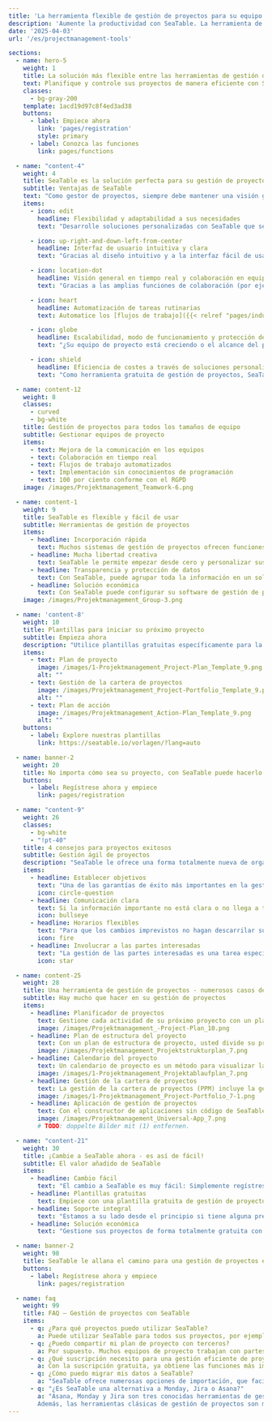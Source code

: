 ```yaml
---
title: 'La herramienta flexible de gestión de proyectos para su equipo | SeaTable'
description: 'Aumente la productividad con SeaTable. La herramienta de gestión de proyectos puede personalizarse según sus necesidades en sencillos pasos.'
date: '2025-04-03'
url: '/es/projectmanagement-tools'

sections:
  - name: hero-5
    weight: 1
    title: La solución más flexible entre las herramientas de gestión de proyectos
    text: Planifique y controle sus proyectos de manera eficiente con SeaTable. Colabore con su equipo en tiempo real y **optimice y automatice sus procesos**. SeaTable le ofrece todas las ventajas de las herramientas modernas de gestión de proyectos que necesita para una organización de proyectos colaborativa.
    classes:
      - bg-gray-200
    template: 1acd19d97c8f4ed3ad38
    buttons:
      - label: Empiece ahora
        link: 'pages/registration'
        style: primary
      - label: Conozca las funciones
        link: pages/functions

  - name: "content-4"
    weight: 4
    title: SeaTable es la solución perfecta para su gestión de proyectos
    subtitle: Ventajas de SeaTable
    text: "Como gestor de proyectos, siempre debe mantener una visión general para dirigir proyectos complejos de forma eficaz. Sin embargo, el software convencional de gestión de proyectos a menudo llega a sus límites, especialmente cuando se trata de la gestión ágil de proyectos. SeaTable le ofrece una excelente experiencia que destaca por las siguientes ventajas:"
    items:
      - icon: edit
        headline: Flexibilidad y adaptabilidad a sus necesidades
        text: "Desarrolle soluciones personalizadas con SeaTable que se adapten con precisión a sus necesidades. Tanto si desea empezar con métodos ágiles de gestión de proyectos como si desea realizar un seguimiento con los diagramas de Gantt clásicos: SeaTable le ofrece la libertad de hacer realidad sus ideas individuales de gestión eficiente de proyectos."

      - icon: up-right-and-down-left-from-center
        headline: Interfaz de usuario intuitiva y clara
        text: "Gracias al diseño intuitivo y a la interfaz fácil de usar, puede representar su trabajo diario en el proyecto de forma rápida y eficiente. Todos los datos están estructurados de forma clara en tablas y se pueden visualizar de forma gráfica en calendarios, organigramas, estadísticas, así como en tableros Kanban y líneas de tiempo con sólo unos pocos clics."

      - icon: location-dot
        headline: Visión general en tiempo real y colaboración en equipo
        text: "Gracias a las amplias funciones de colaboración (por ejemplo, grupos, comentarios y comparticiones), sus procesos se entrelazan y todo el mundo sabe qué hacer. En SeaTable, se mantiene al día, ya sea asignando tareas, rastreando el progreso o trabajando en documentos conjuntamente."

      - icon: heart
        headline: Automatización de tareas rutinarias
        text: Automatice los [flujos de trabajo]({{< relref "pages/industry-solutions/individual" >}}) recurrentes en SeaTable. Esto reduce el esfuerzo manual y minimiza los errores humanos. También puede integrar todas sus herramientas favoritas con SeaTable a través de la API de SeaTable o plataformas de automatización como Zapier, Make y n8n.

      - icon: globe
        headline: Escalabilidad, modo de funcionamiento y protección de datos
        text: "¿Su equipo de proyecto está creciendo o el alcance del proyecto está cambiando? SeaTable crece con usted. No importa lo grande que sea su equipo o lo complejo que sea el proyecto: gracias a nuestros paquetes en la nube, puede escalar según sea necesario. Sus datos se alojan exclusivamente en servidores europeos y están protegidos de acuerdo con el RGPD."

      - icon: shield
        headline: Eficiencia de costes a través de soluciones personalizadas
        text: "Como herramienta gratuita de gestión de proyectos, SeaTable impresiona por su eficiencia de costes y flexibilidad: Elija entre diferentes modelos y adapte su software de gestión de proyectos a su proyecto. SeaTable Free es permanentemente gratuito: sólo escala cuando sea necesario."

  - name: content-12
    weight: 8
    classes:
      - curved
      - bg-white
    title: Gestión de proyectos para todos los tamaños de equipo
    subtitle: Gestionar equipos de proyecto
    items:
      - text: Mejora de la comunicación en los equipos
      - text: Colaboración en tiempo real
      - text: Flujos de trabajo automatizados
      - text: Implementación sin conocimientos de programación
      - text: 100 por ciento conforme con el RGPD
    image: /images/Projektmanagement_Teamwork-6.png

  - name: content-1
    weight: 9
    title: SeaTable es flexible y fácil de usar
    subtitle: Herramientas de gestión de proyectos
    items:
      - headline: Incorporación rápida
        text: Muchos sistemas de gestión de proyectos ofrecen funciones complicadas que confunden en lugar de ayudar. SeaTable ofrece una interfaz intuitiva, plantillas fáciles de usar y accesibilidad inmediata.
      - headline: Mucha libertad creativa
        text: SeaTable le permite empezar desde cero y personalizar sus procesos individualmente. Obtiene todas las herramientas necesarias para desarrollar su proyecto según sus ideas.
      - headline: Transparencia y protección de datos
        text: Con SeaTable, puede agrupar toda la información en un solo lugar, trabajar en proyectos conjuntamente y sincronizar los cambios en tiempo real. Esto crea transparencia para todos los participantes del proyecto.
      - headline: Solución económica
        text: Con SeaTable puede configurar su software de gestión de proyectos individualmente. Sólo paga por las funciones que realmente necesita, o puede utilizar la versión gratuita, que puede actualizar si es necesario, de forma transparente y justa.
    image: /images/Projektmanagement_Group-3.png

  - name: 'content-8'
    weight: 10
    title: Plantillas para iniciar su próximo proyecto
    subtitle: Empieza ahora
    description: "Utilice plantillas gratuitas específicamente para la gestión de proyectos para empezar. Un curso online gratuito le ayudará paso a paso a crear su primera base propia. ¡Experimente lo fácil que es llevar la gestión de sus proyectos al siguiente nivel con SeaTable!\n**Importe plantillas en su cuenta de SeaTable con un solo clic!**"
    items:
      - text: Plan de proyecto
        image: /images/1-Projektmanagement_Project-Plan_Template_9.png
        alt: ""
      - text: Gestión de la cartera de proyectos
        image: /images/Projektmanagement_Project-Portfolio_Template_9.png
        alt: ""
      - text: Plan de acción
        image: /images/Projektmanagement_Action-Plan_Template_9.png
        alt: ""
    buttons:
      - label: Explore nuestras plantillas
        link: https://seatable.io/vorlagen/?lang=auto

  - name: banner-2
    weight: 20
    title: No importa cómo sea su proyecto, con SeaTable puede hacerlo realidad
    buttons:
      - label: Regístrese ahora y empiece
        link: pages/registration

  - name: "content-9"
    weight: 26
    classes:
      - bg-white
      - "!pt-40"
    title: 4 consejos para proyectos exitosos
    subtitle: Gestión ágil de proyectos
    description: "SeaTable le ofrece una forma totalmente nueva de organizar la gestión de sus proyectos: Usted utiliza un conjunto de herramientas de software y elabora su plan de proyecto y sus procesos según sus propios deseos. Con estos 4 consejos, su próximo proyecto en SeaTable se desarrollará sin problemas y con éxito:"
    items:
      - headline: Establecer objetivos
        text: "Una de las garantías de éxito más importantes en la gestión de proyectos es que los objetivos del proyecto estén claramente definidos desde el principio. Por lo tanto, debe aclarar todos los objetivos del proyecto al principio y registrarlos visiblemente para todos con la ayuda de herramientas de gestión de proyectos como SeaTable. Un plan de estructura de proyecto, por ejemplo, es adecuado para una presentación clara."
        icon: circle-question
      - headline: Comunicación clara
        text: Si la información importante no está clara o no llega a tiempo a todos los participantes del proyecto, puede dar lugar a errores y retrasos. Por lo tanto, un software de gestión de proyectos como SeaTable permite a todas las partes interesadas tener una visión general transparente del estado actual del proyecto, el trabajo colaborativo y la comunicación directa.
        icon: bullseye
      - headline: Horarios flexibles
        text: "Para que los cambios imprevistos no hagan descarrilar sus proyectos, debe confiar en herramientas flexibles de gestión de proyectos en las que pueda cambiar su plan de proyecto de forma espontánea. Con SeaTable, puede adaptar de forma flexible el calendario en la gestión de proyectos, reaccionar a los cuellos de botella de recursos, redistribuir las tareas y, sin embargo, mantener el objetivo en mente."
        icon: fire
      - headline: Involucrar a las partes interesadas
        text: "La gestión de las partes interesadas es una tarea especialmente crítica. En una herramienta de gestión de proyectos como SeaTable, puede dar a las partes interesadas acceso limitado a los datos de su proyecto. Configure automatizaciones para informarles sobre los hitos importantes o enviar informes."
        icon: star

  - name: content-25
    weight: 28
    title: Una herramienta de gestión de proyectos - numerosos casos de uso
    subtitle: Hay mucho que hacer en su gestión de proyectos
    items:
      - headline: Planificador de proyectos
        text: Gestione cada actividad de su próximo proyecto con un planificador de proyectos claro. Con la plantilla de plan de proyecto de SeaTable, tiene la herramienta perfecta de planificación de proyectos para proyectos grandes y pequeños.
        image: /images/Projektmanagement_-Project-Plan_10.png
      - headline: Plan de estructura del proyecto
        text: Con un plan de estructura de proyecto, usted divide su proyecto en subtareas y paquetes de trabajo planificables. Gracias a la plantilla de planificación de la estructura del proyecto de SeaTable, esto es muy fácil.
        image: /images/Projektmanagement_Projektstrukturplan_7.png
      - headline: Calendario del proyecto
        text: Un calendario de proyecto es un método para visualizar la secuencia cronológica de las actividades en un proyecto. En SeaTable, puede utilizar el plugin de la línea de tiempo para esto.
        image: /images/1-Projektmanagement_Projektablaufplan_7.png
      - headline: Gestión de la cartera de proyectos
        text: La gestión de la cartera de proyectos (PPM) incluye la gestión de todos los proyectos de una organización. La gestión de la cartera de proyectos requiere muchos datos y requiere la evaluación de muchos proyectos.
        image: /images/1-Projektmanagement_Project-Portfolio_7-1.png
      - headline: Aplicación de gestión de proyectos
        text: Con el constructor de aplicaciones sin código de SeaTable, puede crear aplicaciones basadas en la web, sin necesidad de conocimientos de programación. En una aplicación de gestión de proyectos o aplicación de planificación de proyectos, puede controlar con precisión quién puede ver qué datos y cómo se visualizan.
        image: /images/Projektmanagement_Universal-App_7.png
        # TODO: doppelte Bilder mit (1) entfernen.

  - name: "content-21"
    weight: 30
    title: ¡Cambie a SeaTable ahora - es así de fácil!
    subtitle: El valor añadido de SeaTable
    items:
      - headline: Cambio fácil
        text: "El cambio a SeaTable es muy fácil: Simplemente regístrese con su dirección de correo electrónico y empiece directamente - ¡sin tarjeta de crédito, sin costes ocultos!<br><br>SeaTable ofrece numerosas opciones de importación, que facilitan la migración de sus datos y el cambio de sus anteriores herramientas de gestión de proyectos."
      - headline: Plantillas gratuitas
        text: Empiece con una plantilla gratuita de gestión de proyectos y compruebe usted mismo el rendimiento y la flexibilidad de SeaTable. Rápidamente notará cómo SeaTable puede llevar su gestión de proyectos a un nuevo nivel. Suba sus propios datos y su nuevo sistema de gestión de proyectos estará listo para su uso en poco tiempo.
      - headline: Soporte integral
        text: "Estamos a su lado desde el principio si tiene alguna pregunta sobre nuestra herramienta gratuita de gestión de proyectos: Utilice más de 350 artículos de ayuda, el curso online para principiantes, los tutoriales de YouTube o nuestro foro de la comunidad.\nAdemás, estaremos encantados de crearle una oferta de soporte individual para que pueda explotar todo el potencial de SeaTable en sus proyectos."
      - headline: Solución económica
        text: "Gestione sus proyectos de forma totalmente gratuita con la versión gratuita de SeaTable - o escale SeaTable según sus necesidades: Si necesita funciones avanzadas o más capacidades de almacenamiento para sus proyectos, puede simplemente actualizar a una versión premium rentable."

  - name: banner-2
    weight: 98
    title: SeaTable le allana el camino para una gestión de proyectos exitosa
    buttons:
      - label: Regístrese ahora y empiece
        link: pages/registration

  - name: faq
    weight: 99
    title: FAQ – Gestión de proyectos con SeaTable
    items:
      - q: ¿Para qué proyectos puedo utilizar SeaTable?
        a: Puede utilizar SeaTable para todos sus proyectos, por ejemplo, proyectos de software, proyectos de construcción o desarrollos de productos. Gracias a los flexibles tipos de columnas y a las diversas opciones de visualización, SeaTable es la solución perfecta para cualquier reto al que tenga que enfrentarse un gestor de proyectos.
      - q: ¿Puedo compartir mi plan de proyecto con terceros?
        a: Por supuesto. Muchos equipos de proyecto trabajan con partes interesadas externas, ya sea a través de una aplicación de gestión de proyectos o directamente en SeaTable. En ambos casos, usted utiliza las comparticiones y los permisos para determinar quién puede acceder a qué contenido.
      - q: ¿Qué suscripción necesito para una gestión eficiente de proyectos?
        a: Con la suscripción gratuita, ya obtiene las funciones más importantes para proyectos y equipos más pequeños. Con la suscripción Plus, la colaboración con las partes interesadas externas se hace mucho más fácil gracias a las opciones ampliadas de compartición, y los límites de almacenamiento más elevados le permiten gestionar proyectos más grandes. La suscripción Enterprise añade finalmente automatizaciones, una personalización ampliada y el almacenamiento de big data para proyectos con gran cantidad de datos.
      - q: ¿Cómo puedo migrar mis datos a SeaTable?
        a: "SeaTable ofrece numerosas opciones de importación, que facilitan la migración de sus datos y el cambio de sus anteriores herramientas de gestión de proyectos. Suba sus datos existentes y en poco tiempo su nuevo sistema de gestión de proyectos estará listo para su uso. Gracias a la intuitiva interfaz gráfica de usuario, se orientará rápidamente."
      - q: "¿Es SeaTable una alternativa a Monday, Jira o Asana?"
        a: "Asana, Monday y Jira son tres conocidas herramientas de gestión de proyectos que utilizan muchos equipos de todo el mundo. Si te preguntas si estas herramientas de gestión de proyectos son gratuitas, la respuesta es no - aparte de versiones muy limitadas. A diferencia de SeaTable, hay que aceptar costes elevados, especialmente para equipos grandes, ya que se incurre en cantidades de dos dígitos por usuario y mes. Si quieres gestionar proyectos con Monday, Jira o Asana, puede salirte realmente caro. SeaTable, en cambio, es una herramienta de gestión de proyectos gratuita convincente para equipos de cualquier tamaño gracias a su amplia suscripción gratuita.
        Además, las herramientas clásicas de gestión de proyectos son menos intuitivas que SeaTable. Esto es especialmente cierto en el caso de las herramientas gratuitas de gestión de proyectos. La gran cantidad de funciones puede resultar abrumadora para los principiantes, sobre todo si se quiere trazar la gestión de proyectos en lunes. Jira está especialmente especializado en proyectos de software y gestión ágil de proyectos según Scrum, lo que ya requiere muchos conocimientos. El hecho de que la mayoría de los participantes en un proyecto tengan que adquirir primero estos conocimientos hace que la familiarización lleve un tiempo relativamente largo, mientras que con SeaTable se puede empezar directamente. Asana y Jira también son menos flexibles que SeaTable y no se recomiendan para proyectos con muchos datos. Más información en nuestro [blog]({{< relref \"posts\" >}})."
---
```


